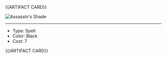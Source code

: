 <!-- ======================================

How to Contribute: https://ggs.wiki/r/howto

Artifact-specific info: https://github.com/GGS-ORG/artifact/blob/master/README.md

====================================== -->


{{ARTIFACT CARD}}

<!-- Card image goes here. -->

![Assassin's Shade](https://i.imgur.com/CaS8c2z.png)

---

<!-- Card description goes here. -->

* Type: Spell
* Color: Black
* Cost: 7

{{/ARTIFACT CARD}}
